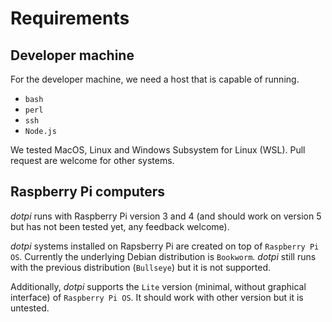 # Requirements

## Developer machine

For the developer machine, we need a host that is capable of running.

- `bash`
- `perl`
- `ssh`
- `Node.js`

We tested MacOS, Linux and Windows Subsystem for Linux (WSL). Pull request are welcome for other systems.

## Raspberry Pi computers

_dotpi_ runs with Raspberry Pi version 3 and 4 (and should work on version 5 but has not been tested yet, any feedback welcome).

_dotpi_ systems installed on Rapsberry Pi are created on top of `Raspberry Pi OS`. Currently the underlying Debian distribution is `Bookworm`. _dotpi_ still runs with the previous distribution (`Bullseye`) but it is not supported.

Additionally, _dotpi_ supports the `Lite` version (minimal, without graphical interface) of `Raspberry Pi OS`. It should work with other version but it is untested.
